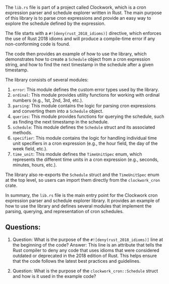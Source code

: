 The `lib.rs` file is part of a project called Clockwork, which is a cron expression parser and schedule explorer written in Rust. The main purpose of this library is to parse cron expressions and provide an easy way to explore the schedule defined by the expression.

The file starts with a `#![deny(rust_2018_idioms)]` directive, which enforces the use of Rust 2018 idioms and will produce a compile-time error if any non-conforming code is found.

The code then provides an example of how to use the library, which demonstrates how to create a `Schedule` object from a cron expression string, and how to find the next timestamp in the schedule after a given timestamp.

The library consists of several modules:

1. `error`: This module defines the custom error types used by the library.
2. `ordinal`: This module provides utility functions for working with ordinal numbers (e.g., 1st, 2nd, 3rd, etc.).
3. `parsing`: This module contains the logic for parsing cron expressions and converting them into a `Schedule` object.
4. `queries`: This module provides functions for querying the schedule, such as finding the next timestamp in the schedule.
5. `schedule`: This module defines the `Schedule` struct and its associated methods.
6. `specifier`: This module contains the logic for handling individual time unit specifiers in a cron expression (e.g., the hour field, the day of the week field, etc.).
7. `time_unit`: This module defines the `TimeUnitSpec` enum, which represents the different time units in a cron expression (e.g., seconds, minutes, hours, etc.).

The library also re-exports the `Schedule` struct and the `TimeUnitSpec` enum at the top level, so users can import them directly from the `clockwork_cron` crate.

In summary, the `lib.rs` file is the main entry point for the Clockwork cron expression parser and schedule explorer library. It provides an example of how to use the library and defines several modules that implement the parsing, querying, and representation of cron schedules.
## Questions: 
 1. Question: What is the purpose of the `#![deny(rust_2018_idioms)]` line at the beginning of the code?
   Answer: This line is an attribute that tells the Rust compiler to deny any code that uses idioms that were considered outdated or deprecated in the 2018 edition of Rust. This helps ensure that the code follows the latest best practices and guidelines.

2. Question: What is the purpose of the `clockwork_cron::Schedule` struct and how is it used in the example code?
   